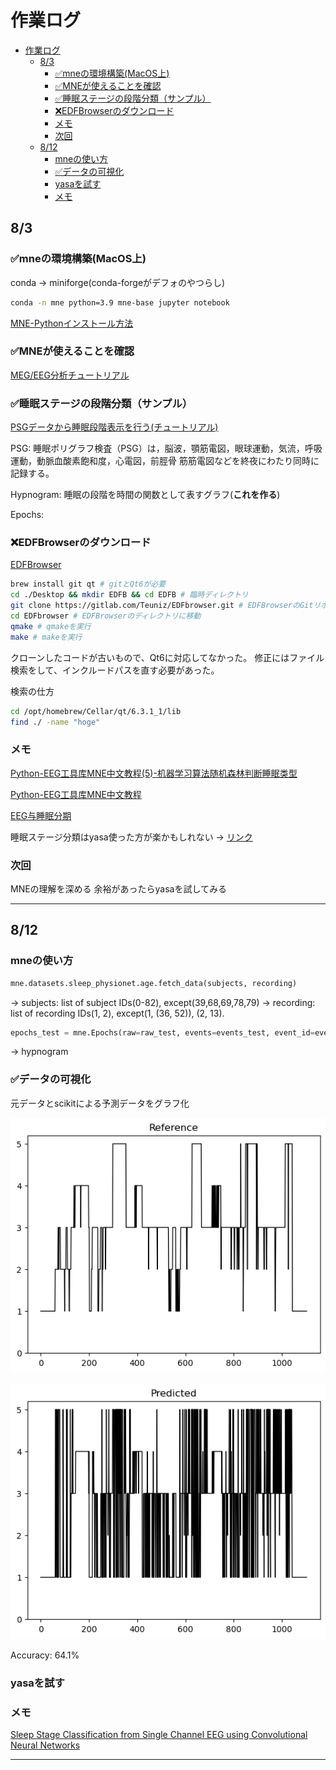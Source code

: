 # 作業ログ

- [作業ログ](#作業ログ)
  - [8/3](#83)
    - [✅mneの環境構築(MacOS上)](#mneの環境構築macos上)
    - [✅MNEが使えることを確認](#mneが使えることを確認)
    - [✅睡眠ステージの段階分類（サンプル）](#睡眠ステージの段階分類サンプル)
    - [❌EDFBrowserのダウンロード](#edfbrowserのダウンロード)
    - [メモ](#メモ)
    - [次回](#次回)
  - [8/12](#812)
    - [mneの使い方](#mneの使い方)
    - [✅データの可視化](#データの可視化)
    - [yasaを試す](#yasaを試す)
    - [メモ](#メモ-1)

## 8/3

### ✅mneの環境構築(MacOS上)

conda → miniforge(conda-forgeがデフォのやつらし)

```zsh
conda -n mne python=3.9 mne-base jupyter notebook
```

[MNE-Pythonインストール方法](https://mne.tools/stable/install/manual_install.html)

### ✅MNEが使えることを確認

[MEG/EEG分析チュートリアル](https://mne.tools/stable/auto_tutorials/intro/10_overview.html)

### ✅睡眠ステージの段階分類（サンプル）

[PSGデータから睡眠段階表示を行う(チュートリアル)](https://mne.tools/stable/auto_tutorials/clinical/60_sleep.html)

PSG: 睡眠ポリグラフ検査（PSG）は，脳波，顎筋電図，眼球運動，気流，呼吸運動，動脈血酸素飽和度，心電図，前脛骨 筋筋電図などを終夜にわたり同時に記録する。

Hypnogram: 睡眠の段階を時間の関数として表すグラフ(**これを作る**)

Epochs: 

### ❌EDFBrowserのダウンロード

[EDFBrowser](https://www.teuniz.net/edfbrowser/)

```zsh
brew install git qt # gitとQt6が必要
cd ./Desktop && mkdir EDFB && cd EDFB # 臨時ディレクトリ
git clone https://gitlab.com/Teuniz/EDFbrowser.git # EDFBrowserのGitリポジトリをダウンロード
cd EDFbrowser # EDFBrowserのディレクトリに移動
qmake # qmakeを実行
make # makeを実行
```

クローンしたコードが古いもので、Qt6に対応してなかった。
修正にはファイル検索をして、インクルードパスを直す必要があった。

検索の仕方

```zsh
cd /opt/homebrew/Cellar/qt/6.3.1_1/lib
find ./ -name "hoge"
```

### メモ

[Python-EEG工具库MNE中文教程(5)-机器学习算法随机森林判断睡眠类型](https://cloud.tencent.com/developer/article/1543743)

[Python-EEG工具库MNE中文教程](https://cloud.tencent.com/developer/search/article-Python-EEG工具库MNE中文教程)

[EEG与睡眠分期](https://cloud.tencent.com/developer/article/1654054)

睡眠ステージ分類はyasa使った方が楽かもしれない → [リンク](https://raphaelvallat.com/yasa/build/html/quickstart.html)

### 次回

MNEの理解を深める
余裕があったらyasaを試してみる

---

## 8/12

### mneの使い方

```python
mne.datasets.sleep_physionet.age.fetch_data(subjects, recording)
```

-> subjects: list of subject IDs(0-82), except(39,68,69,78,79)
-> recording: list of recording IDs(1, 2), except(1, (36, 52)), (2, 13).

```python
epochs_test = mne.Epochs(raw=raw_test, events=events_test, event_id=event_id, tmin=0., tmax=tmax, baseline=None)
```

-> hypnogram

### ✅データの可視化

元データとscikitによる予測データをグラフ化

![元データ](./Attachments/Reference.png)

![予測データ](./Attachments/Predicted_sklearn.png)

Accuracy: 64.1%

### yasaを試す



### メモ

[Sleep Stage Classification from Single Channel EEG using Convolutional Neural Networks](https://towardsdatascience.com/sleep-stage-classification-from-single-channel-eeg-using-convolutional-neural-networks-5c710d92d38e)

---